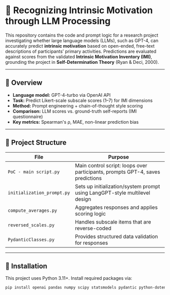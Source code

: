 # 🧠 Recognizing Intrinsic Motivation through LLM Processing

This repository contains the code and prompt logic for a research project investigating whether large language models (LLMs), such as GPT-4, can accurately predict **intrinsic motivation** based on open-ended, free-text descriptions of participants’ primary activities. Predictions are evaluated against scores from the validated **Intrinsic Motivation Inventory (IMI)**, grounding the project in **Self-Determination Theory** (Ryan & Deci, 2000).

---

## 📌 Overview

- **Language model:** GPT-4-turbo via OpenAI API
- **Task:** Predict Likert-scale subscale scores (1–7) for IMI dimensions
- **Method:** Prompt engineering + chain-of-thought style scoring
- **Comparison:** LLM scores vs. ground-truth self-reports (IMI questionnaire)
- **Key metrics:** Spearman's ρ, MAE, non-linear prediction bias

---

## 🧾 Project Structure

| File | Purpose |
|------|---------|
| `PoC - main script.py` | Main control script: loops over participants, prompts GPT-4, saves predictions |
| `initialization_prompt.py` | Sets up initialization/system prompt using LangGPT-style multilevel design |
| `compute_averages.py` | Aggregates responses and applies scoring logic |
| `reversed_scales.py` | Handles subscale items that are reverse-coded |
| `PydanticClasses.py` | Provides structured data validation for responses |

---

## 🧪 Installation

This project uses Python 3.11+. Install required packages via:

```bash
pip install openai pandas numpy scipy statsmodels pydantic python-dotenv
